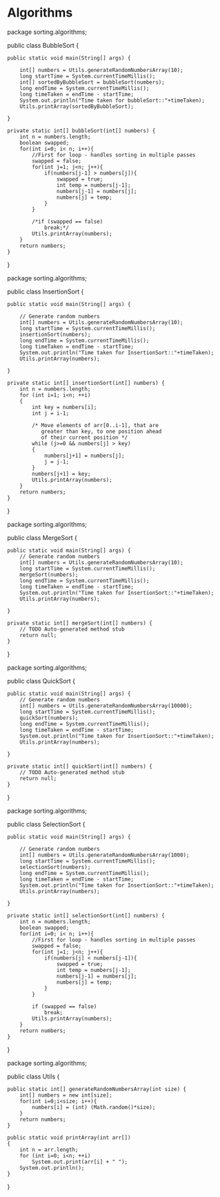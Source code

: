 # Algorithms

package sorting.algorithms;

public class BubbleSort {

	public static void main(String[] args) {
		
		int[] numbers = Utils.generateRandomNumbersArray(10);
		long startTime = System.currentTimeMillis();
		int[] sortedByBubbleSort = bubbleSort(numbers);
		long endTime = System.currentTimeMillis();
		long timeTaken = endTime - startTime;
		System.out.println("Time taken for bubbleSort::"+timeTaken);
		Utils.printArray(sortedByBubbleSort);

	}
	
	private static int[] bubbleSort(int[] numbers) {
		int n = numbers.length;
		boolean swapped;
		for(int i=0; i< n; i++){
			//First for loop - handles sorting in multiple passes
			swapped = false;
			for(int j=1; j<n; j++){
				if(numbers[j-1] > numbers[j]){
					swapped = true;
					int temp = numbers[j-1];
					numbers[j-1] = numbers[j];
					numbers[j] = temp;					
				}
			}
			
			/*if (swapped == false)
		        break;*/
			Utils.printArray(numbers);
		}
		return numbers;
	}
}

package sorting.algorithms;

public class InsertionSort {

	public static void main(String[] args) {
		
		// Generate random numbers
		int[] numbers = Utils.generateRandomNumbersArray(10);
		long startTime = System.currentTimeMillis();
		insertionSort(numbers);
		long endTime = System.currentTimeMillis();
		long timeTaken = endTime - startTime;
		System.out.println("Time taken for InsertionSort::"+timeTaken);
		Utils.printArray(numbers);

	}
	
	private static int[] insertionSort(int[] numbers) {
		int n = numbers.length;
        for (int i=1; i<n; ++i)
        {
            int key = numbers[i];
            int j = i-1;
 
            /* Move elements of arr[0..i-1], that are
               greater than key, to one position ahead
               of their current position */
            while (j>=0 && numbers[j] > key)
            {
            	numbers[j+1] = numbers[j];
                j = j-1;
            }
            numbers[j+1] = key;
            Utils.printArray(numbers);
        }
        return numbers;
	}
	
}

package sorting.algorithms;

public class MergeSort {

	public static void main(String[] args) {
		// Generate random numbers
		int[] numbers = Utils.generateRandomNumbersArray(10);
		long startTime = System.currentTimeMillis();
		mergeSort(numbers);
		long endTime = System.currentTimeMillis();
		long timeTaken = endTime - startTime;
		System.out.println("Time taken for InsertionSort::"+timeTaken);
		Utils.printArray(numbers);

	}

	private static int[] mergeSort(int[] numbers) {
		// TODO Auto-generated method stub
		return null;
	}

}

package sorting.algorithms;

public class QuickSort {

	public static void main(String[] args) {
		// Generate random numbers
		int[] numbers = Utils.generateRandomNumbersArray(10000);
		long startTime = System.currentTimeMillis();
		quickSort(numbers);
		long endTime = System.currentTimeMillis();
		long timeTaken = endTime - startTime;
		System.out.println("Time taken for InsertionSort::"+timeTaken);
		Utils.printArray(numbers);

	}

	private static int[] quickSort(int[] numbers) {
		// TODO Auto-generated method stub
		return null;
	}

}

package sorting.algorithms;

public class SelectionSort {

	public static void main(String[] args) {
		
		// Generate random numbers
		int[] numbers = Utils.generateRandomNumbersArray(1000);
		long startTime = System.currentTimeMillis();
		selectionSort(numbers);
		long endTime = System.currentTimeMillis();
		long timeTaken = endTime - startTime;
		System.out.println("Time taken for InsertionSort::"+timeTaken);
		Utils.printArray(numbers);

	}

	private static int[] selectionSort(int[] numbers) {
		int n = numbers.length;
		boolean swapped;
		for(int i=0; i< n; i++){
			//First for loop - handles sorting in multiple passes
			swapped = false;
			for(int j=1; j<n; j++){
				if(numbers[j] < numbers[j-1]){
					swapped = true;
					int temp = numbers[j-1];
					numbers[j-1] = numbers[j];
					numbers[j] = temp;					
				}
			}
			
			if (swapped == false)
		        break;
			Utils.printArray(numbers);
		}
		return numbers;
	}

}

package sorting.algorithms;

public class Utils {
	
	public static int[] generateRandomNumbersArray(int size) {
		int[] numbers = new int[size];
		for(int i=0;i<size; i++){
			numbers[i] = (int) (Math.random()*size);
		}
		return numbers;
	}
	
	public static void printArray(int arr[])
    {
        int n = arr.length;
        for (int i=0; i<n; ++i)
            System.out.print(arr[i] + " ");
        System.out.println();
    }

}
